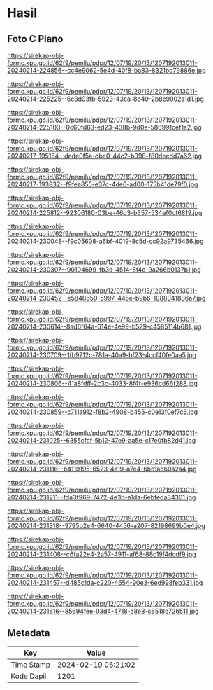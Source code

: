 # Hasil

## Foto C Plano

https://sirekap-obj-formc.kpu.go.id/62f9/pemilu/pdpr/12/07/19/20/13/1207192013011-20240214-224856--cc4e9062-5e4d-40f8-ba83-8321bd79886e.jpg

https://sirekap-obj-formc.kpu.go.id/62f9/pemilu/pdpr/12/07/19/20/13/1207192013011-20240214-225225--6c3d03fb-5923-43ca-8b49-2b8c9002a1d1.jpg

https://sirekap-obj-formc.kpu.go.id/62f9/pemilu/pdpr/12/07/19/20/13/1207192013011-20240214-225103--0c60fd63-ed23-438b-9d0e-586991cef1a2.jpg

https://sirekap-obj-formc.kpu.go.id/62f9/pemilu/pdpr/12/07/19/20/13/1207192013011-20240217-195154--dede0f5a-dbe0-44c2-b098-f80deedd7a62.jpg

https://sirekap-obj-formc.kpu.go.id/62f9/pemilu/pdpr/12/07/19/20/13/1207192013011-20240217-193832--f9fea855-e37c-4de6-ad00-175b41de79f0.jpg

https://sirekap-obj-formc.kpu.go.id/62f9/pemilu/pdpr/12/07/19/20/13/1207192013011-20240214-225812--92306180-03be-46d3-b357-534ef0cf6819.jpg

https://sirekap-obj-formc.kpu.go.id/62f9/pemilu/pdpr/12/07/19/20/13/1207192013011-20240214-230048--f9c05608-a6bf-4019-8c5d-cc92a9735466.jpg

https://sirekap-obj-formc.kpu.go.id/62f9/pemilu/pdpr/12/07/19/20/13/1207192013011-20240214-230307--90104699-fb3d-4514-8f4e-9a266b0137b1.jpg

https://sirekap-obj-formc.kpu.go.id/62f9/pemilu/pdpr/12/07/19/20/13/1207192013011-20240214-230452--e5848650-5997-445e-b9b6-1088041836a7.jpg

https://sirekap-obj-formc.kpu.go.id/62f9/pemilu/pdpr/12/07/19/20/13/1207192013011-20240214-230614--8ad6f64a-614e-4e99-b529-c4585114b681.jpg

https://sirekap-obj-formc.kpu.go.id/62f9/pemilu/pdpr/12/07/19/20/13/1207192013011-20240214-230709--1fb9712c-781a-40a9-bf23-4ccf40fe0aa5.jpg

https://sirekap-obj-formc.kpu.go.id/62f9/pemilu/pdpr/12/07/19/20/13/1207192013011-20240214-230806--41a8fdff-2c3c-4033-8f4f-e936cd66f288.jpg

https://sirekap-obj-formc.kpu.go.id/62f9/pemilu/pdpr/12/07/19/20/13/1207192013011-20240214-230859--c711a912-f8b2-4908-b455-c0e13f0ef7c6.jpg

https://sirekap-obj-formc.kpu.go.id/62f9/pemilu/pdpr/12/07/19/20/13/1207192013011-20240214-231025--6355cfcf-5b12-47e9-aa5e-c17e0fb82d41.jpg

https://sirekap-obj-formc.kpu.go.id/62f9/pemilu/pdpr/12/07/19/20/13/1207192013011-20240214-231116--b4119195-6523-4a19-a7e4-6bc1ad60a2a4.jpg

https://sirekap-obj-formc.kpu.go.id/62f9/pemilu/pdpr/12/07/19/20/13/1207192013011-20240214-231211--fda3f969-7472-4e3b-a1da-6ebfeda34361.jpg

https://sirekap-obj-formc.kpu.go.id/62f9/pemilu/pdpr/12/07/19/20/13/1207192013011-20240214-231318--9795b2e4-6640-4456-a207-82198699b0e4.jpg

https://sirekap-obj-formc.kpu.go.id/62f9/pemilu/pdpr/12/07/19/20/13/1207192013011-20240214-231408--c6fa22e4-2a57-4911-af68-88c19f4dcdf9.jpg

https://sirekap-obj-formc.kpu.go.id/62f9/pemilu/pdpr/12/07/19/20/13/1207192013011-20240214-231457--d485c1da-c220-4654-90e3-6ed998feb331.jpg

https://sirekap-obj-formc.kpu.go.id/62f9/pemilu/pdpr/12/07/19/20/13/1207192013011-20240214-231616--85694fee-03d4-4718-a8e3-c6518c726511.jpg


## Metadata

| Key        | Value               |
| ---------- | ------------------- |
| Time Stamp | 2024-02-19 06:21:02 |
| Kode Dapil | 1201                |



